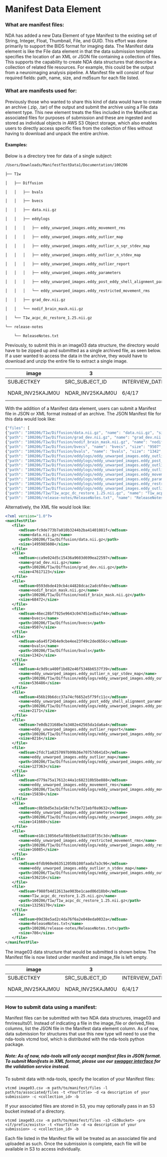 # Manifest Data Element

### What are manifest files: 
NDA has added a new Data Element of type Manifest to the existing set of String, Integer, Float, Thumbnail, File, and GUID. This effort was done primarily to support the BIDS format for imaging data. The Manifest data element is like the File data element in that the data submission template specifies the location of an XML or JSON file containing a collection of files. This supports the capability to create NDA data structures that describe a collection of related file resources. For example, this could be the output from a neuroimaging analysis pipeline. A Manifest file will consist of four required fields: path, name, size, and md5sum for each file listed. 

### What are manifests used for:
Previously those who wanted to share this kind of data would have to create an archive (.zip, .tar) of the output and submit the archive using a File data element type. This new element treats the files included in the Manifest as associated files for purposes of submission and these are ingested and stored as individual objects in AWS S3 Object storage, which also enables users to directly access specific files from the collection of files without having to download and unpack the entire archive. 

#### Examples:
Below is a directory tree for data of a single subject:

```bash
/Users/Downloads/ManifestTestData1/Documentation/100206

├── T1w

│   ├── Diffusion

│   │   ├── bvals

│   │   ├── bvecs

│   │   ├── data.nii.gz

│   │   ├── eddylogs

│   │   │   ├── eddy_unwarped_images.eddy_movement_rms

│   │   │   ├── eddy_unwarped_images.eddy_outlier_map

│   │   │   ├── eddy_unwarped_images.eddy_outlier_n_sqr_stdev_map

│   │   │   ├── eddy_unwarped_images.eddy_outlier_n_stdev_map

│   │   │   ├── eddy_unwarped_images.eddy_outlier_report

│   │   │   ├── eddy_unwarped_images.eddy_parameters

│   │   │   ├── eddy_unwarped_images.eddy_post_eddy_shell_alignment_parameters

│   │   │   └── eddy_unwarped_images.eddy_restricted_movement_rms

│   │   ├── grad_dev.nii.gz

│   │   └── nodif_brain_mask.nii.gz

│   └── T1w_acpc_dc_restore_1.25.nii.gz

└── release-notes

    └── ReleaseNotes.txt
```

Previously, to submit this in an image03 data structure, the directory would have to be zipped up and submitted as a single archived file, as seen below. If a user wanted to access the data in the archive, they would have to download and unzip the entire file to extract a single image. 


| image | 3 |  |  |  |  |  |  |  |  |  |  |  |  |  |  |  |  |  |  |  |  |  |  |  |  |  |  |  |  |  |  |  |  |  |  |  |  |  |  |  |  |  |  |  |  |  |  |  |  |  |  |  |  |  |  |  |  |  |  |  |  |  |  |  |  |  |  |  |  |  |  |  |  |  |  |  |  |
|------------------|------------------|----------------|---------------|-----|---------------------|------------------------------------------|----------------------|-------------------|-------------------|----------------|-------------------------|-----------------|------------------------------|-------------------------|------------------------|------------|--------------------|----------------------|------------------|--------------------|--------------|---------------|--------------------------|---------------------|---------------|----------------------|---------------|---------------|---------------|---------------|--------------|---------------|--------------|-------------|-------------|-------------|-------------|-------------|-------------------|-------------------|-------------------|-------------------|-------------------|-----------------------|-------------------|------------|----------------|----------------------|-------------|------------|------------------|---------------------------|-----------------|------------------|----------------|------------|-----------------|-----------|-------------------|------------------|-----------|---------------|-------------|-----------------|-------------------|-------|------|------------------------|-----------------------|--------------|----------|----------|-----------------|--------------------|----------|--------|------------------|
| SUBJECTKEY | SRC_SUBJECT_ID | INTERVIEW_DATE | INTERVIEW_AGE | SEX | COMMENTS_MISC | IMAGE_FILE | IMAGE_THUMBNAIL_FILE | IMAGE_DESCRIPTION | IMAGE_FILE_FORMAT | IMAGE_MODALITY | SCANNER_MANUFACTURER_PD | SCANNER_TYPE_PD | SCANNER_SOFTWARE_VERSIONS_PD | MAGNETIC_FIELD_STRENGTH | MRI_REPETITION_TIME_PD | FLIP_ANGLE | ACQUISITION_MATRIX | MRI_FIELD_OF_VIEW_PD | PATIENT_POSITION | PHOTOMET_INTERPRET | RECEIVE_COIL | TRANSMIT_COIL | TRANSFORMATION_PERFORMED | TRANSFORMATION_TYPE | IMAGE_HISTORY | IMAGE_NUM_DIMENSIONS | IMAGE_EXTENT1 | IMAGE_EXTENT2 | IMAGE_EXTENT3 | IMAGE_EXTENT4 | EXTENT4_TYPE | IMAGE_EXTENT5 | EXTENT5_TYPE | IMAGE_UNIT1 | IMAGE_UNIT2 | IMAGE_UNIT3 | IMAGE_UNIT4 | IMAGE_UNIT5 | IMAGE_RESOLUTION1 | IMAGE_RESOLUTION2 | IMAGE_RESOLUTION3 | IMAGE_RESOLUTION4 | IMAGE_RESOLUTION5 | IMAGE_SLICE_THICKNESS | IMAGE_ORIENTATION | QC_OUTCOME | QC_DESCRIPTION | QC_FAIL_QUEST_REASON | PET_ISOTOPE | PET_TRACER | DECAY_CORRECTION | TIME_DIFF_INJECT_TO_IMAGE | TIME_DIFF_UNITS | FRAME_START_UNIT | FRAME_END_UNIT | DATA_FILE2 | DATA_FILE2_TYPE | SCAN_TYPE | SLICE_ACQUISITION | SOFTWARE_PREPROC | PULSE_SEQ | EXPERIMENT_ID | SCAN_OBJECT | FRAME_END_TIMES | FRAME_START_TIMES | STUDY | WEEK | EXPERIMENT_DESCRIPTION | VISIT | SLICE_TIMING | BVECFILE | BVALFILE | BVEK_BVAL_FILES | DEVICESERIALNUMBER | PROCDATE | VISNUM | MRI_ECHO_TIME_PD |
| NDAR_INV25KAJM0U | NDAR_INV25KAJM0U | 6/4/17 | 109 | M | MB2 fMRI Fieldmap P | 100206_3T_Diffusion_preproc_manifest.tgz |  | ABCD-fMRI-FM-PA | fMRI | MRI | Philips Medical Systems | Achieva dStream | ["5.3.0", "5.3.0.0"] | 3 | 7 | 52 | [92, 0, 0, 89] |  | HFS | MONOCHROME2 | MULTI COIL |  | No |  |  |  |  |  |  |  |  |  |  |  |  |  |  |  | 0 |  |  |  |  | 2.4 |  |  |  | NA |  |  |  |  |  |  |  |  |  | Field Map |  |  |  |  | Live |  |  |  |  |  | baseline_year_1_arm_1 |  |  |  |  | anonb2d4 |  |  | 0.07 |



With the addition of a Manifest data element, users can submit a Manifest file in JSON or XML format instead of an archive. The JSON Manifest file for this data would look like:



```javascript
{"files": [
{"path": "100206/T1w/Diffusion/data.nii.gz", "name": "data.nii.gz", "size": "1495985608", "md5sum": "fc9de773b7a010b3244b2ba41401081f"}, 
{"path": "100206/T1w/Diffusion/grad_dev.nii.gz", "name": "grad_dev.nii.gz", "size": "47617123", "md5sum": "cca9e024d5c15436a9603d699ea22597"}, 
{"path": "100206/T1w/Diffusion/nodif_brain_mask.nii.gz", "name": "nodif_brain_mask.nii.gz", "size": "68472", "md5sum": "0593dbde419cb4c44828dcac2adc6fde"}, 
{"path": "100206/T1w/Diffusion/bvecs", "name": "bvecs", "size": "9507", "md5sum": "46ec28bf7925e9643c047451ed5a1f44"},
{"path": "100206/T1w/Diffusion/bvals", "name": "bvals", "size": "1342", "md5sum": "a6a45f24b4e9cbe4ee23f49c2ded656c"},
{"path": "100206/T1w/Diffusion/eddylogs/eddy_unwarped_images.eddy_outlier_n_sqr_stdev_map", "name": "eddy_unwarped_images.eddy_outlier_n_sqr_stdev_map", "size": "536486", "md5sum": "4c9d9ca400f1bd82e46f5346b6537f39"},
{"path": "100206/T1w/Diffusion/eddylogs/eddy_unwarped_images.eddy_post_eddy_shell_alignment_parameters", "name": "eddy_unwarped_images.eddy_post_eddy_shell_alignment_parameters", "size": "2171", "md5sum": "456b19b6dcc37a74cf6652e5f79fc11c"}, 
{"path": "100206/T1w/Diffusion/eddylogs/eddy_unwarped_images.eddy_outlier_report", "name": "eddy_unwarped_images.eddy_outlier_report", "size": "8216", "md5sum": "7e0db23168be7a3402e42565da1da6a4"}, 
{"path": "100206/T1w/Diffusion/eddylogs/eddy_unwarped_images.eddy_outlier_map", "name": "eddy_unwarped_images.eddy_outlier_map", "size": "127363", "md5sum": "2fdc71a8257097b99b36e70757d641d3"}, 
{"path": "100206/T1w/Diffusion/eddylogs/eddy_unwarped_images.eddy_movement_rms", "name": "eddy_unwarped_images.eddy_movement_rms", "size": "15838", "md5sum": "d779a75a17612c44a1c682310b5be888"}, 
{"path": "100206/T1w/Diffusion/eddylogs/eddy_unwarped_images.eddy_parameters", "name": "eddy_unwarped_images.eddy_parameters", "size": "141660", "md5sum": "c8b5bd5e3a1e58cfe73e721ebf0a9632"}, 
{"path": "100206/T1w/Diffusion/eddylogs/eddy_unwarped_images.eddy_restricted_movement_rms", "name": "eddy_unwarped_images.eddy_restricted_movement_rms", "size": "16085", "md5sum": "e18c13056e5af8b5be919ad318f35c3d"},
{"path": "100206/T1w/Diffusion/eddylogs/eddy_unwarped_images.eddy_outlier_n_stdev_map", "name": "eddy_unwarped_images.eddy_outlier_n_stdev_map", "size": "536216", "md5sum": "8fdb960e863512050b108faada7a3c96"}, 
{"path": "100206/T1w/T1w_acpc_dc_restore_1.25.nii.gz", "name": "T1w_acpc_dc_restore_1.25.nii.gz", "size": "13256170", "md5sum": "f988fb4d12613ae903be1caed06d18b0"}, 
{"path": "100206/release-notes/ReleaseNotes.txt", "name": "ReleaseNotes.txt", "size": "786", "md5sum": "09d38e5ad2c4da76f6a2e048eda0032a"}]}

```

Alternatively, the XML file would look like:


```xml
<?xml version="1.0"?>
<manifestFile>
   <file>
      <md5sum>fc9de773b7a010b3244b2ba41401081f</md5sum>
      <name>data.nii.gz</name>
      <path>100206/T1w/Diffusion/data.nii.gz</path>
      <size>1495985608</size>
   </file>
   <file>
      <md5sum>cca9e024d5c15436a9603d699ea22597</md5sum>
      <name>grad_dev.nii.gz</name>
      <path>100206/T1w/Diffusion/grad_dev.nii.gz</path>
      <size>47617123</size>
   </file>
   <file>
      <md5sum>0593dbde419cb4c44828dcac2adc6fde</md5sum>
      <name>nodif_brain_mask.nii.gz</name>
      <path>100206/T1w/Diffusion/nodif_brain_mask.nii.gz</path>
      <size>68472</size>
   </file>
   <file>
      <md5sum>46ec28bf7925e9643c047451ed5a1f44</md5sum>
      <name>bvecs</name>
      <path>100206/T1w/Diffusion/bvecs</path>
      <size>9507</size>
   </file>
   <file>
      <md5sum>a6a45f24b4e9cbe4ee23f49c2ded656c</md5sum>
      <name>bvals</name>
      <path>100206/T1w/Diffusion/bvals</path>
      <size>1342</size>
   </file>
   <file>
      <md5sum>4c9d9ca400f1bd82e46f5346b6537f39</md5sum>
      <name>eddy_unwarped_images.eddy_outlier_n_sqr_stdev_map</name>
      <path>100206/T1w/Diffusion/eddylogs/eddy_unwarped_images.eddy_outlier_n_sqr_stdev_map</path>
      <size>536486</size>
   </file>
   <file>
      <md5sum>456b19b6dcc37a74cf6652e5f79fc11c</md5sum>
      <name>eddy_unwarped_images.eddy_post_eddy_shell_alignment_parameters</name>
      <path>100206/T1w/Diffusion/eddylogs/eddy_unwarped_images.eddy_post_eddy_shell_alignment_parameters</path>
      <size>2171</size>
   </file>
   <file>
      <md5sum>7e0db23168be7a3402e42565da1da6a4</md5sum>
      <name>eddy_unwarped_images.eddy_outlier_report</name>
      <path>100206/T1w/Diffusion/eddylogs/eddy_unwarped_images.eddy_outlier_report</path>
      <size>8216</size>
   </file>
   <file>
      <md5sum>2fdc71a8257097b99b36e70757d641d3</md5sum>
      <name>eddy_unwarped_images.eddy_outlier_map</name>
      <path>100206/T1w/Diffusion/eddylogs/eddy_unwarped_images.eddy_outlier_map</path>
      <size>127363</size>
   </file>
   <file>
      <md5sum>d779a75a17612c44a1c682310b5be888</md5sum>
      <name>eddy_unwarped_images.eddy_movement_rms</name>
      <path>100206/T1w/Diffusion/eddylogs/eddy_unwarped_images.eddy_movement_rms</path>
      <size>15838</size>
   </file>
   <file>
      <md5sum>c8b5bd5e3a1e58cfe73e721ebf0a9632</md5sum>
      <name>eddy_unwarped_images.eddy_parameters</name>
      <path>100206/T1w/Diffusion/eddylogs/eddy_unwarped_images.eddy_parameters</path>
      <size>141660</size>
   </file>
   <file>
      <md5sum>e18c13056e5af8b5be919ad318f35c3d</md5sum>
      <name>eddy_unwarped_images.eddy_restricted_movement_rms</name>
      <path>100206/T1w/Diffusion/eddylogs/eddy_unwarped_images.eddy_restricted_movement_rms</path>
      <size>16085</size>
   </file>
   <file>
      <md5sum>8fdb960e863512050b108faada7a3c96</md5sum>
      <name>eddy_unwarped_images.eddy_outlier_n_stdev_map</name>
      <path>100206/T1w/Diffusion/eddylogs/eddy_unwarped_images.eddy_outlier_n_stdev_map</path>
      <size>536216</size>
   </file>
   <file>
      <md5sum>f988fb4d12613ae903be1caed06d18b0</md5sum>
      <name>T1w_acpc_dc_restore_1.25.nii.gz</name>
      <path>100206/T1w/T1w_acpc_dc_restore_1.25.nii.gz</path>
      <size>13256170</size>
   </file>
   <file>
      <md5sum>09d38e5ad2c4da76f6a2e048eda0032a</md5sum>
      <name>ReleaseNotes.txt</name>
      <path>100206/release-notes/ReleaseNotes.txt</path>
      <size>786</size>
   </file>
</manifestFile>
```


The image03 data structure that would be submitted is shown below. The Manifest file is now listed under manifest and image_file is left empty. 

| image | 3 |  |  |  |  |  |  |  |  |  |  |  |  |  |  |  |  |  |  |  |  |  |  |  |  |  |  |  |  |  |  |  |  |  |  |  |  |  |  |  |  |  |  |  |  |  |  |  |  |  |  |  |  |  |  |  |  |  |  |  |  |  |  |  |  |  |  |  |  |  |  |  |  |  |  |  |  |  |
|------------------|------------------|----------------|---------------|-----|---------------------|------------|----------------------|-------------------------------------------|-------------------|-------------------|----------------|-------------------------|-----------------|------------------------------|-------------------------|------------------------|------------|--------------------|----------------------|------------------|--------------------|--------------|---------------|--------------------------|---------------------|---------------|----------------------|---------------|---------------|---------------|---------------|--------------|---------------|--------------|-------------|-------------|-------------|-------------|-------------|-------------------|-------------------|-------------------|-------------------|-------------------|-----------------------|-------------------|------------|----------------|----------------------|-------------|------------|------------------|---------------------------|-----------------|------------------|----------------|------------|-----------------|-----------|-------------------|------------------|-----------|---------------|-------------|-----------------|-------------------|-------|------|------------------------|-----------------------|--------------|----------|----------|-----------------|--------------------|----------|--------|------------------|
| SUBJECTKEY | SRC_SUBJECT_ID | INTERVIEW_DATE | INTERVIEW_AGE | SEX | COMMENTS_MISC | IMAGE_FILE | IMAGE_THUMBNAIL_FILE | MANIFEST | IMAGE_DESCRIPTION | IMAGE_FILE_FORMAT | IMAGE_MODALITY | SCANNER_MANUFACTURER_PD | SCANNER_TYPE_PD | SCANNER_SOFTWARE_VERSIONS_PD | MAGNETIC_FIELD_STRENGTH | MRI_REPETITION_TIME_PD | FLIP_ANGLE | ACQUISITION_MATRIX | MRI_FIELD_OF_VIEW_PD | PATIENT_POSITION | PHOTOMET_INTERPRET | RECEIVE_COIL | TRANSMIT_COIL | TRANSFORMATION_PERFORMED | TRANSFORMATION_TYPE | IMAGE_HISTORY | IMAGE_NUM_DIMENSIONS | IMAGE_EXTENT1 | IMAGE_EXTENT2 | IMAGE_EXTENT3 | IMAGE_EXTENT4 | EXTENT4_TYPE | IMAGE_EXTENT5 | EXTENT5_TYPE | IMAGE_UNIT1 | IMAGE_UNIT2 | IMAGE_UNIT3 | IMAGE_UNIT4 | IMAGE_UNIT5 | IMAGE_RESOLUTION1 | IMAGE_RESOLUTION2 | IMAGE_RESOLUTION3 | IMAGE_RESOLUTION4 | IMAGE_RESOLUTION5 | IMAGE_SLICE_THICKNESS | IMAGE_ORIENTATION | QC_OUTCOME | QC_DESCRIPTION | QC_FAIL_QUEST_REASON | PET_ISOTOPE | PET_TRACER | DECAY_CORRECTION | TIME_DIFF_INJECT_TO_IMAGE | TIME_DIFF_UNITS | FRAME_START_UNIT | FRAME_END_UNIT | DATA_FILE2 | DATA_FILE2_TYPE | SCAN_TYPE | SLICE_ACQUISITION | SOFTWARE_PREPROC | PULSE_SEQ | EXPERIMENT_ID | SCAN_OBJECT | FRAME_END_TIMES | FRAME_START_TIMES | STUDY | WEEK | EXPERIMENT_DESCRIPTION | VISIT | SLICE_TIMING | BVECFILE | BVALFILE | BVEK_BVAL_FILES | DEVICESERIALNUMBER | PROCDATE | VISNUM | MRI_ECHO_TIME_PD |
| NDAR_INV25KAJM0U | NDAR_INV25KAJM0U | 6/4/17 | 109 | M | MB2 fMRI Fieldmap P |  |  | 100206_3T_Diffusion_preproc_manifest.json | ABCD-fMRI-FM-PA | fMRI | MRI | Philips Medical Systems | Achieva dStream | ["5.3.0", "5.3.0.0"] | 3 | 7 | 52 | [92, 0, 0, 89] |  | HFS | MONOCHROME2 | MULTI COIL |  | No |  |  |  |  |  |  |  |  |  |  |  |  |  |  |  | 0 |  |  |  |  | 2.4 |  |  |  | NA |  |  |  |  |  |  |  |  |  | Field Map |  |  |  |  | Live |  |  |  |  |  | baseline_year_1_arm_1 |  |  |  |  | anonb2d4 |  |  | 0.07 |



### How to submit data using a manifest:
Manifest files can be submitted with two NDA data structures, image03 and fmriresults01. Instead of indicating a file in the image_file or derived_files columns, list the JSON file in the Manifest data element column. As of now, data submission for structures that use this new type will need to use the nda-tools vtcmd tool, which is distributed with the nda-tools python package. 
##### Note: As of now, nda-tools will only accept manifest files in JSON format. To submit Manifests in XML format, please use our [swagger interface](https://nda.nih.gov/api/validation/docs/swagger-ui.html#!/validation/uploadManifestUsingPUT) for the validation service instead. 

To submit data with nda-tools, specify the location of your Manifest files:

```
vtcmd image03.csv -m path/to/manifest/files -l path/to/associated/files -t <YourTitle> -d <a description of your submission> -c <collection_id> -b
```

If your associated files are stored in S3, you may optionally pass in an S3 bucket instead of a directory.

```
vtcmd image03.csv -m path/to/manifest/files -s3 <S3Bucket> -pre <if/prefix/exists> -t <YourTitle> -d <a description of your submission> -c <collection_id> -b
```

Each file listed in the Manifest file will be treated as an associated file and uploaded as such. Once the submission is complete, each file will be available in S3 to access individually. 

